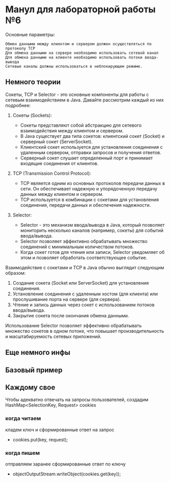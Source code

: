 # Манул для лабораторной работы №6

Основные параметры:
```
Обмен данными между клиентом и сервером должен осуществляться по протоколу TCP
Для обмена данными на сервере необходимо использовать сетевой канал
Для обмена данными на клиенте необходимо использовать потоки ввода-вывода
Сетевые каналы должны использоваться в неблокирующем режиме.
```


## Немного теории
Сокеты, TCP и Selector - это основные компоненты для работы с сетевым взаимодействием в Java. Давайте рассмотрим каждый из них подробнее:

1. Сокеты (Sockets):
   - Сокеты представляют собой абстракцию для сетевого взаимодействия между клиентом и сервером.
   - В Java существует два типа сокетов: клиентский сокет (Socket) и серверный сокет (ServerSocket).
   - Клиентский сокет используется для установления соединения с удаленным сервером, отправки запросов и получения ответов.
   - Серверный сокет слушает определенный порт и принимает входящие соединения от клиентов.

2. TCP (Transmission Control Protocol):
   - TCP является одним из основных протоколов передачи данных в сети. Он обеспечивает надежную и упорядоченную передачу данных между клиентом и сервером.
   - TCP используется в комбинации с сокетами для установления соединения, передачи данных и обеспечения надежности.

3. Selector:
   - Selector - это механизм ввода/вывода в Java, который позволяет мониторить несколько каналов (например, сокеты) для событий ввода/вывода.
   - Selector позволяет эффективно обрабатывать множество соединений с минимальным количеством потоков.
   - Когда сокет готов для чтения или записи, Selector уведомляет об этом и позволяет обработать соответствующее событие.

Взаимодействие с сокетами и TCP в Java обычно выглядит следующим образом:
1. Создание сокета (Socket или ServerSocket) для установления соединения.
2. Установление соединения с удаленным хостом (для клиента) или прослушивание порта на сервере (для сервера).
3. Чтение и запись данных через сокет с использованием потоков ввода/вывода.
4. Закрытие сокета после окончания обмена данными.

Использование Selector позволяет эффективно обрабатывать множество сокетов в одном потоке, что повышает производительность и масштабируемость сетевых приложений.


## Еще немного инфы


## Базовый пример


## Каждому свое
Чтобы адекватно отвечать на запросы пользователей, создадим HashMap<SelectionKey, Request> cookies
### когда читаем
кладем ключ и сформированные ответ на запрос
   - cookies.put(key, request);
### когда пишем
отправляем заранее сформированные ответ по ключу
   - objectOutputStream.writeObject(cookies.get(key));

